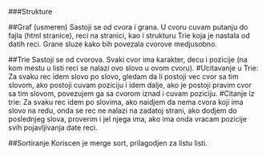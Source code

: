 ###Strukture

##Graf (usmeren)
Sastoji se od cvora i grana.
U cvoru cuvam putanju do fajla (html stranice), reci na stranici, kao i strukturu Trie koja je nastala od datih reci.
Grane sluze kako bih povezala cvorove medjusobno.

##Trie
Sastoji se od cvorova.
Svaki cvor ima karakter, decu i pozicije (na kom mestu u listi reci se nalazi ovo slovo u ovom cvoru).
#Ucitavanje u Trie:
Za svaku rec idem slovo po slovo, gledam da li postoji vec cvor sa tim slovom, ako postoji cuvam poziciju i idem dalje, ako je postoji pravim cvor sa tim slovom, povezujem ga sa cvorom iznad i cuvam poziciju.
#Citanje iz trie:
Za svaku rec idem po slovima, ako naidjem da nema cvora koji ima slovo na redu, onda se rec ne nalazi na zadatoj strani, ako dodjem do poslednjeg slova, proverim i jel njega ima, ako ima onda vracam pozicije svih pojavljivanja date reci.

##Sortiranje
Koriscen je merge sort, prilagodjen za listu listi.

